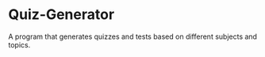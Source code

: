 # Quiz-Generator
A program that generates quizzes and tests based on different subjects and topics.
